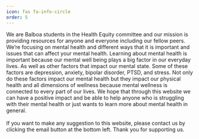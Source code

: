 ```yaml
---
icon: fas fa-info-circle
order: 5
---
```


We are Balboa students in the Health Equity committee and our mission is providing resources for anyone and everyone including our fellow peers. We’re focusing on mental health and different ways that it is important and issues that can affect your mental health. Learning about mental health is important because our mental well being plays a big factor in our everyday lives. As well as other factors that impact our mental state. Some of these factors are depression, anxiety, bipolar disorder, PTSD, and stress. Not only do these factors impact our mental health but they impact our physical health and all dimensions of wellness because mental wellness is connected to every part of our lives. We hope that through this website we can have a positive impact and be able to help anyone who is struggling with their mental health or just wants to learn more about mental health in general.\
\
If you want to make any suggestion to this website, please contact us by clicking the email button at the bottom left. Thank you for supporting us.
